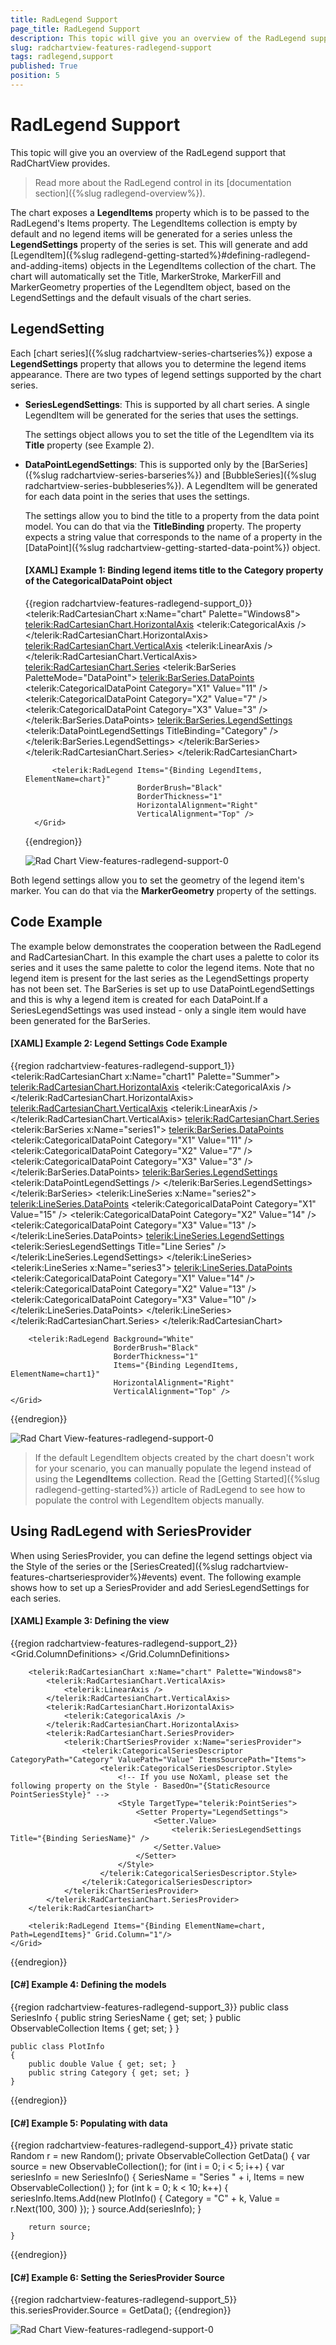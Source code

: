 ```yaml
---
title: RadLegend Support
page_title: RadLegend Support
description: This topic will give you an overview of the RadLegend support that RadChartView provides.
slug: radchartview-features-radlegend-support
tags: radlegend,support
published: True
position: 5
---
```


# RadLegend Support

This topic will give you an overview of the RadLegend support that RadChartView provides.

> Read more about the RadLegend control in its [documentation section]({%slug radlegend-overview%}).

The chart exposes a __LegendItems__ property which is to be passed to the RadLegend's Items property. The LegendItems collection is empty by default and no legend items will be generated for a series unless the __LegendSettings__ property of the series is set. This will generate and add [LegendItem]({%slug radlegend-getting-started%}#defining-radlegend-and-adding-items) objects in the LegendItems collection of the chart. The chart will automatically set the Title, MarkerStroke, MarkerFill and MarkerGeometry properties of the LegendItem object, based on the LegendSettings and the default visuals of the chart series.

## LegendSetting

Each [chart series]({%slug radchartview-series-chartseries%}) expose a __LegendSettings__ property that allows you to determine the legend items appearance. There are two types of legend settings supported by the chart series.

* __SeriesLegendSettings__: This is supported by all chart series. A single LegendItem will be generated  for the series that uses the settings.

	The settings object allows you to set the title of the LegendItem via its __Title__ property (see Example 2).

* __DataPointLegendSettings__: This is supported only by the [BarSeries]({%slug radchartview-series-barseries%}) and [BubbleSeries]({%slug radchartview-series-bubbleseries%}). A LegendItem will be generated for each data point in the series that uses the settings.

	The settings allow you to bind the title to a property from the data point model. You can do that via the __TitleBinding__ property. The property expects a string value that corresponds to the name of a property in the [DataPoint]({%slug radchartview-getting-started-data-point%}) object.
	
	#### __[XAML] Example 1: Binding legend items title to the Category property of the CategoricalDataPoint object__
	{{region radchartview-features-radlegend-support_0}}
		<Grid>
			<telerik:RadCartesianChart x:Name="chart" Palette="Windows8">
				<telerik:RadCartesianChart.HorizontalAxis>
					<telerik:CategoricalAxis />
				</telerik:RadCartesianChart.HorizontalAxis>
				<telerik:RadCartesianChart.VerticalAxis>
					<telerik:LinearAxis />
				</telerik:RadCartesianChart.VerticalAxis>
				<telerik:RadCartesianChart.Series>
					<telerik:BarSeries PaletteMode="DataPoint">
						<telerik:BarSeries.DataPoints>
							<telerik:CategoricalDataPoint Category="X1" Value="11" />
							<telerik:CategoricalDataPoint Category="X2" Value="7" />
							<telerik:CategoricalDataPoint Category="X3" Value="3" />
						</telerik:BarSeries.DataPoints>
						<telerik:BarSeries.LegendSettings>
							<telerik:DataPointLegendSettings TitleBinding="Category" />
						</telerik:BarSeries.LegendSettings>
					</telerik:BarSeries>             
				</telerik:RadCartesianChart.Series>
			</telerik:RadCartesianChart>

			<telerik:RadLegend Items="{Binding LegendItems, ElementName=chart}" 
							   BorderBrush="Black" 
							   BorderThickness="1"
							   HorizontalAlignment="Right" 
							   VerticalAlignment="Top" />
		</Grid>
	{{endregion}}
	
	![Rad Chart View-features-radlegend-support-0](images/radchartview-features-radlegend-support-0.png)

Both legend settings allow you to set the geometry of the legend item's marker. You can do that via the __MarkerGeometry__ property of the settings.

## Code Example

The example below demonstrates the cooperation between the RadLegend and RadCartesianChart. In this example the chart uses a palette to color its series and it uses the same palette to color the legend items. Note that no legend item is present for the last series as the LegendSettings property has not been set. The BarSeries is set up to use DataPointLegendSettings and this is why a legend item is created for each DataPoint.If a SeriesLegendSettings was used instead - only a single item would have been generated for the BarSeries.

#### __[XAML] Example 2: Legend Settings Code Example__  
{{region radchartview-features-radlegend-support_1}}
	<Grid>
	    <telerik:RadCartesianChart x:Name="chart1" Palette="Summer">
	        <telerik:RadCartesianChart.HorizontalAxis>
	            <telerik:CategoricalAxis />
	        </telerik:RadCartesianChart.HorizontalAxis>
	        <telerik:RadCartesianChart.VerticalAxis>
	            <telerik:LinearAxis />
	        </telerik:RadCartesianChart.VerticalAxis>
	        <telerik:RadCartesianChart.Series>
	            <telerik:BarSeries x:Name="series1">
	                <telerik:BarSeries.DataPoints>
	                    <telerik:CategoricalDataPoint Category="X1" Value="11" />
	                    <telerik:CategoricalDataPoint Category="X2" Value="7" />
	                    <telerik:CategoricalDataPoint Category="X3" Value="3" />
	                </telerik:BarSeries.DataPoints>
	                <telerik:BarSeries.LegendSettings>
	                    <telerik:DataPointLegendSettings />
	                </telerik:BarSeries.LegendSettings>
	            </telerik:BarSeries>
	            <telerik:LineSeries x:Name="series2">
	                <telerik:LineSeries.DataPoints>
	                    <telerik:CategoricalDataPoint Category="X1" Value="15" />
	                    <telerik:CategoricalDataPoint Category="X2" Value="14" />
	                    <telerik:CategoricalDataPoint Category="X3" Value="13" />
	                </telerik:LineSeries.DataPoints>
	                <telerik:LineSeries.LegendSettings>
	                    <telerik:SeriesLegendSettings Title="Line Series" />
	                </telerik:LineSeries.LegendSettings>
	            </telerik:LineSeries>
	            <telerik:LineSeries x:Name="series3">
	                <telerik:LineSeries.DataPoints>
	                    <telerik:CategoricalDataPoint Category="X1" Value="14" />
	                    <telerik:CategoricalDataPoint Category="X2" Value="13" />
	                    <telerik:CategoricalDataPoint Category="X3" Value="10" />
	                </telerik:LineSeries.DataPoints>
	            </telerik:LineSeries>
	        </telerik:RadCartesianChart.Series>
	    </telerik:RadCartesianChart>
		
	    <telerik:RadLegend Background="White" 
	                       BorderBrush="Black" 
	                       BorderThickness="1" 
	                       Items="{Binding LegendItems, ElementName=chart1}" 
	                       HorizontalAlignment="Right" 
	                       VerticalAlignment="Top" />
	</Grid>
{{endregion}}

![Rad Chart View-features-radlegend-support-0](images/radchartview-features-radlegend-support-1.png)

> If the default LegendItem objects created by the chart doesn't work for your scenario, you can manually populate the legend instead of using the __LegendItems__ collection. Read the [Getting Started]({%slug radlegend-getting-started%}) article of RadLegend to see how to populate the control with LegendItem objects manually.

## Using RadLegend with SeriesProvider

When using SeriesProvider, you can define the legend settings object via the Style of the series or the [SeriesCreated]({%slug radchartview-features-chartseriesprovider%}#events) event. The following example shows how to set up a SeriesProvider and add SeriesLegendSettings for each series.

#### __[XAML] Example 3: Defining the view__  
{{region radchartview-features-radlegend-support_2}}
	<Grid>
		<Grid.ColumnDefinitions>
			<ColumnDefinition />
			<ColumnDefinition Width="Auto" />
		</Grid.ColumnDefinitions>
		
		<telerik:RadCartesianChart x:Name="chart" Palette="Windows8">
			<telerik:RadCartesianChart.VerticalAxis>
				<telerik:LinearAxis />
			</telerik:RadCartesianChart.VerticalAxis>
			<telerik:RadCartesianChart.HorizontalAxis>
				<telerik:CategoricalAxis />
			</telerik:RadCartesianChart.HorizontalAxis>
			<telerik:RadCartesianChart.SeriesProvider>
				<telerik:ChartSeriesProvider x:Name="seriesProvider">
					<telerik:CategoricalSeriesDescriptor CategoryPath="Category" ValuePath="Value" ItemsSourcePath="Items">
						<telerik:CategoricalSeriesDescriptor.Style>
							<!-- If you use NoXaml, please set the following property on the Style - BasedOn="{StaticResource PointSeriesStyle}" -->
							<Style TargetType="telerik:PointSeries">
								<Setter Property="LegendSettings">
									<Setter.Value>
										<telerik:SeriesLegendSettings Title="{Binding SeriesName}" />
									</Setter.Value>
								</Setter>
							</Style>
						</telerik:CategoricalSeriesDescriptor.Style>
					</telerik:CategoricalSeriesDescriptor>
				</telerik:ChartSeriesProvider>
			</telerik:RadCartesianChart.SeriesProvider>
		</telerik:RadCartesianChart>

		<telerik:RadLegend Items="{Binding ElementName=chart, Path=LegendItems}" Grid.Column="1"/>
	</Grid>
{{endregion}}

#### __[C#] Example 4: Defining the models__  
{{region radchartview-features-radlegend-support_3}}
	public class SeriesInfo
    {
        public string SeriesName { get; set; }
        public ObservableCollection<PlotInfo> Items { get; set; }
    }

    public class PlotInfo
    {
        public double Value { get; set; }
        public string Category { get; set; }
    }
{{endregion}}

#### __[C#] Example 5: Populating with data__  
{{region radchartview-features-radlegend-support_4}}
	private static Random r = new Random();
	private ObservableCollection<SeriesInfo> GetData()
	{
		var source = new ObservableCollection<SeriesInfo>();
		for (int i = 0; i < 5; i++)
		{
			var seriesInfo = new SeriesInfo() { SeriesName = "Series " + i,  Items = new ObservableCollection<PlotInfo>() };
			for (int k = 0; k < 10; k++)
			{
				seriesInfo.Items.Add(new PlotInfo() { Category = "C" + k, Value = r.Next(100, 300) });
			}
			source.Add(seriesInfo);
		}

		return source;
	}
{{endregion}}

#### __[C#] Example 6: Setting the SeriesProvider Source__  
{{region radchartview-features-radlegend-support_5}}
	this.seriesProvider.Source = GetData();
{{endregion}}

![Rad Chart View-features-radlegend-support-0](images/radchartview-features-radlegend-support-2.png)
